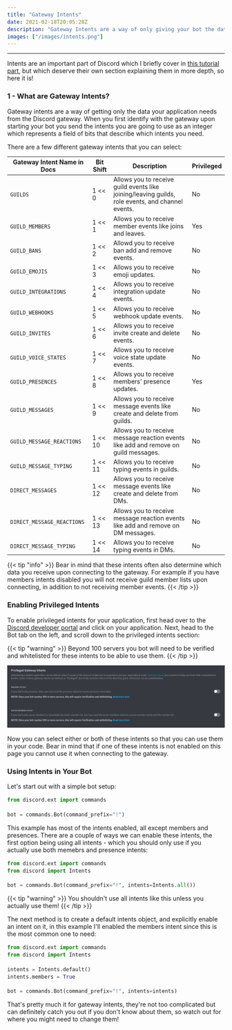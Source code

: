 ```yaml
---
title: "Gateway Intents"
date: 2021-02-18T20:05:28Z
description: "Gateway Intents are a way of only giving your bot the data it needs to reduce computational burden. By default all intents are enabled except for Guild Members and Presences, which need to be explicitly enabled in the developer portal. These intents decide what data your bot is given by the gateway."
images: ["/images/intents.png"]
---
```


---

Intents are an important part of Discord which I briefly cover in [this tutorial part](/tutorial/07-welcome), but which deserve their own section explaining them in more depth, so here it is!

### 1 - What are Gateway Intents?

Gateway intents are a way of getting only the data your application needs from the Discord gateway. When you first identify with the gateway upon starting your bot you send the intents you are going to use as an integer which represents a field of bits that describe which intents you need.

There are a few different gateway intents that you can select:

| Gateway Intent Name in Docs | Bit Shift | Description                                                                                      | Privileged |
|-----------------------------|-----------|--------------------------------------------------------------------------------------------------|------------|
| `GUILDS`                    | 1 << 0    | Allows you to receive guild events like joining/leaving guilds, role events, and channel events. | No         |
| `GUILD_MEMBERS`             | 1 << 1    | Allows you to receive member events like joins and leaves.                                       | Yes        |
| `GUILD_BANS`                | 1 << 2    | Allowd you to receive ban add and remove events.                                                 | No         |
| `GUILD_EMOJIS`              | 1 << 3    | Allows you to receive emoji updates.                                                             | No         |
| `GUILD_INTEGRATIONS`        | 1 << 4    | Allows you to receive integration update events.                                                 | No         |
| `GUILD_WEBHOOKS`            | 1 << 5    | Allows you to receive webhook update events.                                                     | No         |
| `GUILD_INVITES`             | 1 << 6    | Allows you to receive invite create and delete events.                                           | No         |
| `GUILD_VOICE_STATES`        | 1 << 7    | Allows you to receive voice state update events.                                                 | No         |
| `GUILD_PRESENCES`           | 1 << 8    | Allows you to receive members' presence updates.                                                 | Yes        |
| `GUILD_MESSAGES`            | 1 << 9    | Allows you to receive message events like create and delete from guilds.                         | No         |
| `GUILD_MESSAGE_REACTIONS`   | 1 << 10   | Allows you to receive message reaction events like add and remove on guild messages.             | No         |
| `GUILD_MESSAGE_TYPING`      | 1 << 11   | Allows you to receive typing events in guilds.                                                   | No         |
| `DIRECT_MESSAGES`           | 1 << 12   | Allows you to receive message events like create and delete from DMs.                            | No         |
| `DIRECT_MESSAGE_REACTIONS`  | 1 << 13   | Allows you to receive message reaction events like add and remove on DM messages.                | No         |
| `DIRECT_MESSAGE_TYPING`     | 1 << 14   | Allows you to receive typing events in DMs.                                                      | No         |

{{< tip "info" >}}
Bear in mind that these intents often also determine which data you receive upon connecting to the gateway. For example if you have members intents disabled you will not receive guild member lists upon connecting, in addition to not receiving member events.
{{< /tip >}}

### Enabling Privileged Intents

To enable privileged intents for your application, first head over to the [Discord developer portal](https://discord.com/developers) and click on your application. Next, head to the Bot tab on the left, and scroll down to the privileged intents section:

{{< tip "warning" >}}
Beyond 100 servers you bot will need to be verified and whitelisted for these intents to be able to use them.
{{< /tip >}}

![Privileged Intents](/images/privileged_intents.png)

Now you can select either or both of these intents so that you can use them in your code. Bear in mind that if one of these intents is not enabled on this page you cannot use it when connecting to the gateway.

### Using Intents in Your Bot

Let's start out with a simple bot setup:

```py
from discord.ext import commands

bot = commands.Bot(command_prefix="!")
```

This example has most of the intents enabled, all except members and presences. There are a couple of ways we can enable these intents, the first option being using all intents - which you should only use if you actually use both memebrs and presence intents:

```py
from discord.ext import commands
from discord import Intents

bot = commands.Bot(command_prefix="!", intents=Intents.all())
```

{{< tip "warning" >}}
You shouldn't use all intents like this unless you actually use them!
{{< /tip >}}

The next method is to create a default intents object, and explicitly enable an intent on it, in this example I'll enabled the members intent since this is the most common one to need:

```py
from discord.ext import commands
from discord import Intents

intents = Intents.default()
intents.members = True

bot = commands.Bot(command_prefix="!", intents=intents)
```

That's pretty much it for gateway intents, they're not too complicated but can definitely catch you out if you don't know about them, so watch out for where you might need to change them!